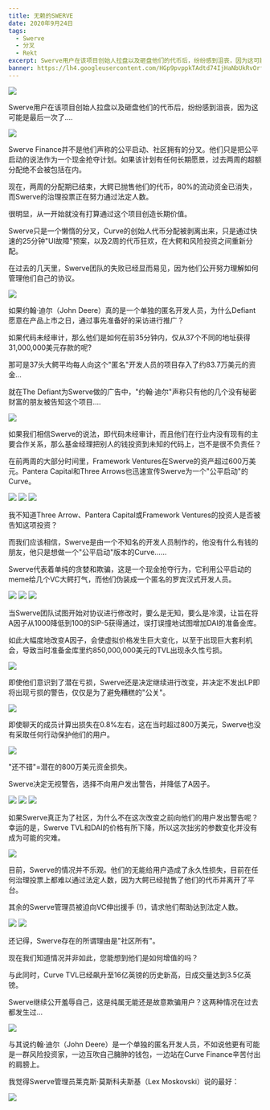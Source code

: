 ```yaml
---
title: 无赖的SWERVE
date: 2020年9月24日
tags:
  - Swerve
  - 分叉
  - Rekt
excerpt: Swerve用户在该项目创始人拉盘以及砸盘他们的代币后，纷纷感到沮丧，因为这可能是最后一次了.... 
banner: https://lh4.googleusercontent.com/HGp9pvppkTAdtd74IjHaNbUkRvOrfwMR_aWZvIFnJpteLPn42WLE8s2JRFXrBkv3LacCpC5UB9ls_x-K9Ngsu66ZgBRkPWhGhqpXFQBbBbQY-hEgi8DxASfiTrhXcT6MA9JC0F6N
---
```


![](https://lh4.googleusercontent.com/HGp9pvppkTAdtd74IjHaNbUkRvOrfwMR_aWZvIFnJpteLPn42WLE8s2JRFXrBkv3LacCpC5UB9ls_x-K9Ngsu66ZgBRkPWhGhqpXFQBbBbQY-hEgi8DxASfiTrhXcT6MA9JC0F6N)

Swerve用户在该项目创始人拉盘以及砸盘他们的代币后，纷纷感到沮丧，因为这可能是最后一次了....  

![](https://lh4.googleusercontent.com/ScJsa63refX4D5op_71aFzPlcj6VZZ1OGFsp1oq29LuBmPKW6iVlqLr23PSKhLcD_YfIktykD_xTjQBFWy4xjrhTC0g9ibXIsqRAccMIEisKQlWWZJNnDbHYh3vboM7fGCS-4wAv)

Swerve Finance并不是他们声称的公平启动、社区拥有的分叉。他们只是把公平启动的说法作为一个现金抢夺计划。如果该计划有任何长期愿景，过去两周的超额分配绝不会被包括在内。

现在，两周的分配期已结束，大鳄已抛售他们的代币，80%的流动资金已消失，而Swerve的治理投票正在努力通过法定人数。

很明显，从一开始就没有打算通过这个项目创造长期价值。

Swerve只是一个懒惰的分叉，Curve的创始人代币分配被剥离出来，只是通过快速的25分钟"UI故障"预案，以及2周的代币狂欢，在大鳄和风险投资之间重新分配。

在过去的几天里，Swerve团队的失败已经显而易见，因为他们公开努力理解如何管理他们自己的协议。 

![](https://lh3.googleusercontent.com/abImKHh-9IqhE0KCr15r3Iu_Zs9G7LdUlsmhtCkb-he51CUXcAFTm1h36bR-y2LxZ9TPbsJaVhPwRLMHckkKm0IleaV_QoxCaBZhF9cz6OC3V1_6HEkifSQZkcUEyNG4vm8ZM4ct)

如果约翰·迪尔（John Deere）真的是一个单独的匿名开发人员，为什么Defiant愿意在产品上市之日，通过事先准备好的采访进行推广？

如果代码未经审计，那么他们是如何在前35分钟内，仅从37个不同的地址获得31,000,000美元存款的呢?

那可是37头大鳄平均每人向这个"匿名"开发人员的项目存入了约83.7万美元的资金... 

就在The Defiant为Swerve做的广告中，"约翰·迪尔"声称只有他的几个没有秘密财富的朋友被告知这个项目....   

![](https://lh4.googleusercontent.com/d6yd_R4MhFtF-E3dOrxcC4pqPnwdla4n0Zln7yTzJ6xi3rDslYFjy8TCHPWFW4k1bOmhTJ0E4BcqYdo69CM-7hWTu62u0v-4jrAW5f8Ezq38E308Uneo91ht_URorY8v6c3AMfO0)

如果我们相信Swerve的说法，即代码未经审计，而且他们在行业内没有现有的主要合作关系，那么基金经理把别人的钱投资到未知的代码上，岂不是很不负责任？

在前两周的大部分时间里，Framework Ventures在Swerve的资产超过600万美元。Pantera Capital和Three Arrows也迅速宣传Swerve为一个"公平启动"的Curve。  

![](https://lh3.googleusercontent.com/UOsgi3iABJ3zX7My5qE_GkfXW7nI-9fX8qIHiGpw8UW3xp7gwT6s1GcsrWA661nSmE4mIDFkvY62hECDuTcvmJN9IOXvlwikDiNQXU07xu-Ra8iYyoXVpWI8MCvl428e-X87Kk4x)
![](https://lh3.googleusercontent.com/paIAh-UY51liljRFuxkRbK5Os6ddvervUjlhLyC9afX4UY1-NJ3tfSmpv6ZGE8Va3Bm3Gkmtt780SBDbFT6qXhWHS5Bl1mHlkV9G9NLuqgGdA1uLAH2_0zgN_OFzoRg4cPQnZ0Lp)
![](https://lh3.googleusercontent.com/ExHWrZuDFvswgcyQpDICfEXs8bCmXF9LXOeqiCpmaxGSzJc8VZAXB5Omh40uFrrsaXwk_ZhWDxZoVWStjA0fGDrrOn6Vl3mRUxDueD7z65j7L2etHYZgRn8TUKiD6OC0zSj7DWVs)

我不知道Three Arrow、Pantera Capital或Framework Ventures的投资人是否被告知这项投资？

而我们应该相信，Swerve是由一个不知名的开发人员制作的，他没有什么有钱的朋友，他只是想做一个"公平启动"版本的Curve...... 

Swerve代表着单纯的贪婪和欺骗，这是一个现金抢夺行为，它利用公平启动的meme给几个VC大鳄打气，而他们伪装成一个匿名的罗宾汉式开发人员。

![](https://lh3.googleusercontent.com/4xnaESmOh7ciEQmx6w88pd_DSO8wurxVAIeUShRHUNCf7HITpW1ut0mQXf_Nl9eFrlN6a5jjW_FAWEsiSmwZHfEdvIJyGxZ3kVjbrN1ze8LQ8kGUuYbQoPSL3nmnCU9KLtGDUtRp)
![](https://lh4.googleusercontent.com/vwmEc3uHmxfv28-a0kDghiBQzgYwp9UmkdaGuQhXqUImnHWEWe5DtE7liXQv1pWMFzMZ2CaW6IXpV1k4CAMGYeh5Ic6NrdDRuSJl98zBg_BirINl71nbdUrUIhYg1KNddbWz6ZrL)
![](https://lh4.googleusercontent.com/mZgMKqpTgXGgabMqCshMsvQZwSPDTgpc48JU2MAdxLfwW6mrupDAjWg3UfMNmeY5peTvksn3OL_6FB1NxYEmct5XB8ztm1pGgNl46qsJVdJnRWFfcZOpOfWR4r0Oi4ezBNangpIH)

当Swerve团队试图开始对协议进行修改时，要么是无知，要么是冷漠，让旨在将A因子从1000降低到100的SIP-5获得通过，误打误撞地试图增加DAI的准备金库。

如此大幅度地改变A因子，会使虚拟价格发生巨大变化，以至于出现巨大套利机会，导致当时准备金库里约850,000,000美元的TVL出现永久性亏损。 

![](https://lh4.googleusercontent.com/PhJM2gGf46Mj26-TT_Rc6464qIlw8GeMSS6ZnLoukOcM20kRWr2hOANeY8XD0vZoyUYruamnijwbsRLmHKa3aL4Ngi9ZLGTH3pPT5mnHTBNFv5LnexSGtmCcIALAuzDY7zKsrFn_)

即使他们意识到了潜在亏损，Swerve还是决定继续进行改变，并决定不发出LP即将出现亏损的警告，仅仅是为了避免糟糕的"公关"。 

![](https://lh4.googleusercontent.com/G9UZ5bq7u2EyNDeQYQjlNyVn0HusiBsv-NOSNzAf9zu-x6ArdzbycsbXcCr7ymmrE1OC04GUshHuMA-gXdlvYmGUX98Ku_PvkSJPVDlyXwDAvLc_c6RBj9VcS0OVKyrRpyPROUTv)

即使聊天的成员计算出损失在0.8%左右，这在当时超过800万美元，Swerve也没有采取任何行动保护他们的用户。 

![](https://lh6.googleusercontent.com/iFXJasMrPwFq2kOeOFUz20aBniUKYkcxo0TNwqAileIS14iZn7niGTmvn9Mk2OXQNzkoHd5XRbQmJoEa7HX1RB30wIehXHYhN5GM7CWgV5TFTodzC5GyD0RYNZ2u1QjxlLLbDSyA)

"还不错"=潜在的800万美元资金损失。

Swerve决定无视警告，选择不向用户发出警告，并降低了A因子。   

![](https://lh6.googleusercontent.com/iFUA8QSW5lLwh8cQfB6cwVrL3AbummPatQXVqjNKHRZFKEvwYDS8n3Dq3l7B7f6AAcvyLXk_hhWmmZioZK4X75oAmajxQiVwMsQZhwdlBB-yijh2PwsCJdAoTAOEJdepeZoFNjNM)
![](https://lh5.googleusercontent.com/GsxhmMuyCCqKTdNew8rUxylUCFIC7J0jtgMfAKtYIIcNsvoL-76nPHjIFXlxI_RxDbNXflY66GCaSuldCC9hES9tO3tTHtpn031WE8-MGkeDXkNcuBvkAukuH7wO4B2gMeC5fmej)
![](https://lh5.googleusercontent.com/lseNIPLEh3_Ck51cGulX0eD-_D5NWaTnA8S1q_AkEXMR9rmH6TfUIvpLJ3GtXgVVcmR0fkp8XylWBCXvgMdLzar8CyxtMZCLUv7-mZ3qyA9nXt0N_ZL5pXtAqgwJq2_scPOsTALG)

如果Swerve真正为了社区，为什么不在这次改变之前向他们的用户发出警告呢？幸运的是，Swerve TVL和DAI的价格有所下降，所以这次拙劣的参数变化并没有成为可能的灾难。 

![](https://lh6.googleusercontent.com/DwodqzAc9hhC9QcIXOPnBJppnX93MyCXK0pUVZ-BWakamRp2jNSIAAtroavfBxRhPiPhKtn1k_5JDhLpAKj4nH9et4P-yAe_FZRsb4_wrpmyIKRtJBP_pgBwxxie3I8p01oMxlbu)

目前，Swerve的情况并不乐观。他们的无能给用户造成了永久性损失，目前在任何治理投票上都难以通过法定人数，因为大鳄已经抛售了他们的代币并离开了平台。

其余的Swerve管理员被迫向VC伸出援手 (!)，请求他们帮助达到法定人数。  

![](https://lh6.googleusercontent.com/noSUYbYHpMvHW-daDxtmB3yfWKIaMspWJg0TbAjZoUZ4753m0LF2LMMfSdHaaXwoaHZcYQDKhWX_q9DYGhUk4A-ktSOeyXd3O4aaHRvtVTEZaTi9_P-CpIipO44QxqnPKV9d-Xrf)
![](https://lh6.googleusercontent.com/_ZQOQMnT_4EHXZtsipcytRJOLKDQcghWjCRjcuk_CjS2XGINOmaw5phdKnl7OveVc17DMNDb6SG2fPDVWOgv9ttOeivL8yQzK1GSw295_Txc6XKJj8yni4V128x43XkgLPjtfFxy)

还记得，Swerve存在的所谓理由是"社区所有"。

现在我们知道情况并非如此，您能想到他们是如何增值的吗？ 

与此同时，Curve TVL已经飙升至16亿英镑的历史新高，日成交量达到3.5亿英镑。

Swerve继续公开羞辱自己，这是纯属无能还是故意欺骗用户？这两种情况在过去都发生过...  

![](https://lh4.googleusercontent.com/xFHO7j0wIMbfTQ_Pb5jSQqiwrOLw7OM5GZBaAEt3LxJUOGzKvtQsjf4iASJxCK7_E41bkHvhsmpEPG8l3iyNMMZL9c_PqaLBSsaBs4Xbd2V3NoWA-pGkcmM0MvxGLL8NrVtQVBS8)

与其说约翰·迪尔（John Deere）是一个单独的匿名开发人员，不如说他更有可能是一群风险投资家，一边互吹自己臃肿的钱包，一边站在Curve Finance辛苦付出的肩膀上。

我觉得Swerve管理员莱克斯·莫斯科夫斯基（Lex Moskovski）说的最好：

![](https://lh4.googleusercontent.com/T0jnAoaPNPtlr9XesFgK_Q_7AeY112gIJk6sEzAqb8GldX2Jd0mhbfUilQHHq7XcBcHFw41vkg2Icgd-pUvXGbYY7zIDfImU9pklp2CBP3JfF2-ITPppgvZTITKSvvVzqWDi7w5C)
